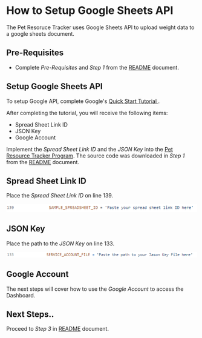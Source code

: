 # How to Setup Google Sheets API
The Pet Resoruce Tracker uses Google Sheets API to upload weight data to a google sheets document. 

## Pre-Requisites
* Complete _Pre-Requisites_ and _Step 1_ from the [README](../README.md) document. 


## Setup Google Sheets API
To setup Google API, complete Google's [Quick Start Tutorial ](https://developers.google.com/sheets/api/quickstart/python).

After completing the tutorial, you will receive the following items:

* Spread Sheet Link ID
* JSON Key
* Google Account

Implement the _Spread Sheet Link ID_ and the  _JSON Key_ into the [Pet Resource Tracker Program](../pet_resource_tracker.py). The source code was downloaded in _Step 1_ from the [README](../README.md) document. 

## Spread Sheet Link ID

Place the _Spread Sheet Link ID_ on line 139.

![](./Image%20Files/spreadsheet_link.png)

## JSON Key

Place the path to the _JSON Key_ on line 133.  

![](./Image%20Files/json_key.png)

## Google Account

The next steps will cover how to use the _Google Account_ to access the Dashboard. 

## Next Steps..
Proceed to _Step 3_ in [README](../README.md) document.
